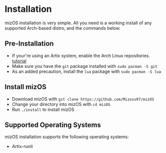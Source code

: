 # Installation

mizOS installation is very simple. All you need is a working install of any supported Arch-based distro, and the commands below.

## Pre-Installation

- If your're using an Artix system, enable the Arch Linux repositories. [tutorial](https://wiki.artixlinux.org/Main/Repositories)
- Make sure you have the `git` package installed with `sudo pacman -S git`
- As an added precaution, install the `lua` package with `sudo pacman -S lua`

## Install mizOS

- Download mizOS with `git clone https://github.com/Mizosu97/mizOS`
- Change your directory into mizOS with `cd mizOS`
- Run `./install` to install mizOS

## Supported Operating Systems

mizOS installation supports the following operating systems:

- Artix-runit
